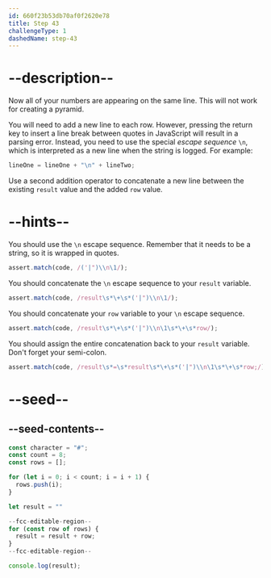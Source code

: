 ```yaml
---
id: 660f23b53db70af0f2620e78
title: Step 43
challengeType: 1
dashedName: step-43
---
```


# --description--

Now all of your numbers are appearing on the same line. This will not work for creating a pyramid.

You will need to add a new line to each row. However, pressing the return key to insert a line break between quotes in JavaScript will result in a parsing error. Instead, you need to use the special <dfn>escape sequence</dfn> `\n`, which is interpreted as a new line when the string is logged. For example:

```js
lineOne = lineOne + "\n" + lineTwo;
```

Use a second addition operator to concatenate a new line between the existing `result` value and the added `row` value.

# --hints--

You should use the `\n` escape sequence. Remember that it needs to be a string, so it is wrapped in quotes.

```js
assert.match(code, /('|")\\n\1/);
```

You should concatenate the `\n` escape sequence to your `result` variable.

```js
assert.match(code, /result\s*\+\s*('|")\\n\1/);
```

You should concatenate your `row` variable to your `\n` escape sequence.

```js
assert.match(code, /result\s*\+\s*('|")\\n\1\s*\+\s*row/);
```

You should assign the entire concatenation back to your `result` variable. Don't forget your semi-colon.

```js
assert.match(code, /result\s*=\s*result\s*\+\s*('|")\\n\1\s*\+\s*row;/);
```

# --seed--

## --seed-contents--

```js
const character = "#";
const count = 8;
const rows = [];

for (let i = 0; i < count; i = i + 1) {
  rows.push(i);
}

let result = ""

--fcc-editable-region--
for (const row of rows) {
  result = result + row;
}
--fcc-editable-region--

console.log(result);
```
